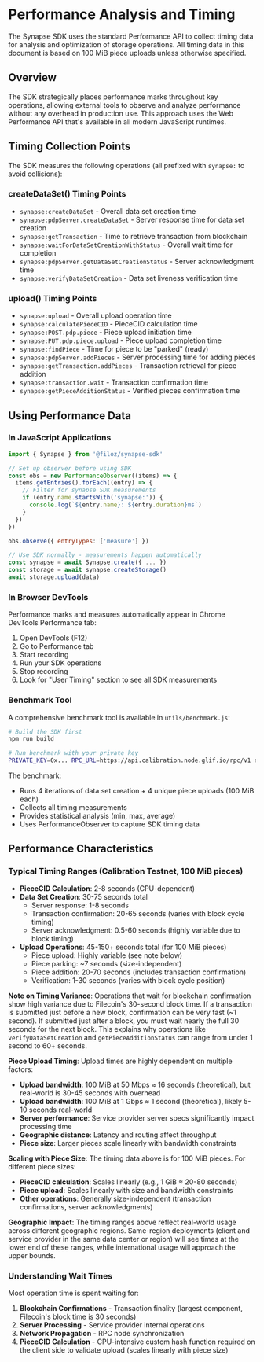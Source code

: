 # Performance Analysis and Timing

The Synapse SDK uses the standard Performance API to collect timing data for analysis and optimization of storage operations. All timing data in this document is based on 100 MiB piece uploads unless otherwise specified.

## Overview

The SDK strategically places performance marks throughout key operations, allowing external tools to observe and analyze performance without any overhead in production use. This approach uses the Web Performance API that's available in all modern JavaScript runtimes.

## Timing Collection Points

The SDK measures the following operations (all prefixed with `synapse:` to avoid collisions):

### createDataSet() Timing Points

- `synapse:createDataSet` - Overall data set creation time
- `synapse:pdpServer.createDataSet` - Server response time for data set creation
- `synapse:getTransaction` - Time to retrieve transaction from blockchain
- `synapse:waitForDataSetCreationWithStatus` - Overall wait time for completion
- `synapse:pdpServer.getDataSetCreationStatus` - Server acknowledgment time
- `synapse:verifyDataSetCreation` - Data set liveness verification time

### upload() Timing Points

- `synapse:upload` - Overall upload operation time
- `synapse:calculatePieceCID` - PieceCID calculation time
- `synapse:POST.pdp.piece` - Piece upload initiation time
- `synapse:PUT.pdp.piece.upload` - Piece upload completion time
- `synapse:findPiece` - Time for piece to be "parked" (ready)
- `synapse:pdpServer.addPieces` - Server processing time for adding pieces
- `synapse:getTransaction.addPieces` - Transaction retrieval for piece addition
- `synapse:transaction.wait` - Transaction confirmation time
- `synapse:getPieceAdditionStatus` - Verified pieces confirmation time

## Using Performance Data

### In JavaScript Applications

```javascript
import { Synapse } from '@filoz/synapse-sdk'

// Set up observer before using SDK
const obs = new PerformanceObserver((items) => {
  items.getEntries().forEach((entry) => {
    // Filter for synapse SDK measurements
    if (entry.name.startsWith('synapse:')) {
      console.log(`${entry.name}: ${entry.duration}ms`)
    }
  })
})

obs.observe({ entryTypes: ['measure'] })

// Use SDK normally - measurements happen automatically
const synapse = await Synapse.create({ ... })
const storage = await synapse.createStorage()
await storage.upload(data)
```

### In Browser DevTools

Performance marks and measures automatically appear in Chrome DevTools Performance tab:

1. Open DevTools (F12)
2. Go to Performance tab
3. Start recording
4. Run your SDK operations
5. Stop recording
6. Look for "User Timing" section to see all SDK measurements

### Benchmark Tool

A comprehensive benchmark tool is available in `utils/benchmark.js`:

```bash
# Build the SDK first
npm run build

# Run benchmark with your private key
PRIVATE_KEY=0x... RPC_URL=https://api.calibration.node.glif.io/rpc/v1 node utils/benchmark.js
```

The benchmark:

- Runs 4 iterations of data set creation + 4 unique piece uploads (100 MiB each)
- Collects all timing measurements
- Provides statistical analysis (min, max, average)
- Uses PerformanceObserver to capture SDK timing data

## Performance Characteristics

### Typical Timing Ranges (Calibration Testnet, 100 MiB pieces)

- **PieceCID Calculation**: 2-8 seconds (CPU-dependent)
- **Data Set Creation**: 30-75 seconds total
  - Server response: 1-8 seconds
  - Transaction confirmation: 20-65 seconds (varies with block cycle timing)
  - Server acknowledgment: 0.5-60 seconds (highly variable due to block timing)
- **Upload Operations**: 45-150+ seconds total (for 100 MiB pieces)
  - Piece upload: Highly variable (see note below)
  - Piece parking: ~7 seconds (size-independent)
  - Piece addition: 20-70 seconds (includes transaction confirmation)
  - Verification: 1-30 seconds (varies with block cycle position)

**Note on Timing Variance**: Operations that wait for blockchain confirmation show high variance due to Filecoin's 30-second block time. If a transaction is submitted just before a new block, confirmation can be very fast (~1 second). If submitted just after a block, you must wait nearly the full 30 seconds for the next block. This explains why operations like `verifyDataSetCreation` and `getPieceAdditionStatus` can range from under 1 second to 60+ seconds.

**Piece Upload Timing**: Upload times are highly dependent on multiple factors:

- **Upload bandwidth**: 100 MiB at 50 Mbps ≈ 16 seconds (theoretical), but real-world is 30-45 seconds with overhead
- **Upload bandwidth**: 100 MiB at 1 Gbps ≈ 1 second (theoretical), likely 5-10 seconds real-world
- **Server performance**: Service provider server specs significantly impact processing time
- **Geographic distance**: Latency and routing affect throughput
- **Piece size**: Larger pieces scale linearly with bandwidth constraints

**Scaling with Piece Size**: The timing data above is for 100 MiB pieces. For different piece sizes:

- **PieceCID calculation**: Scales linearly (e.g., 1 GiB ≈ 20-80 seconds)
- **Piece upload**: Scales linearly with size and bandwidth constraints
- **Other operations**: Generally size-independent (transaction confirmations, server acknowledgments)

**Geographic Impact**: The timing ranges above reflect real-world usage across different geographic regions. Same-region deployments (client and service provider in the same data center or region) will see times at the lower end of these ranges, while international usage will approach the upper bounds.

### Understanding Wait Times

Most operation time is spent waiting for:

1. **Blockchain Confirmations** - Transaction finality (largest component, Filecoin's block time is 30 seconds)
2. **Server Processing** - Service provider internal operations
3. **Network Propagation** - RPC node synchronization
4. **PieceCID Calculation** - CPU-intensive custom hash function required on the client side to validate upload (scales linearly with piece size)
